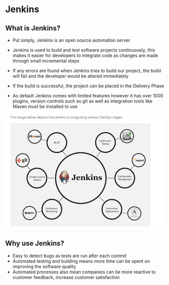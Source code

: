 # Jenkins

## What is Jenkins?

- Put simply, Jenkins is an open source automation server
- Jenkins is used to build and test software projects continuously, this makes it easier for developers to integrate code
as changes are made through small incremental steps
- If any errors are found when Jenkins tries to build our project, the build will fail and the developer would be
altered immediately
- If the build is successful, the project can be placed in the Delivery Phase

- As default Jenkins comes with limited features however it has over 1000 plugins, version controls such as git as well
as integration tools like Maven must be installed to use

![Here](images/jenkins-integration-life-cycle.png)


## Why use Jenkins?
- Easy to detect bugs as tests are run after each commit
- Automated testing and building means more time can be spent on improving the software quality
- Automated processes also mean companies can be more reactive to customer feedback, increase customer satisfaction

## 
